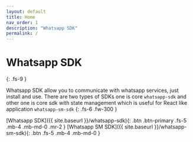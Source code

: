 ```yaml
---
layout: default
title: Home
nav_order: 1
description: "Whatsapp SDK"
permalink: /
---
```


# Whatsapp SDK
{: .fs-9 }

Whatsapp SDK allow you to communicate with whatsapp services, just install and use. There are two types of SDKs one is
core `whatsapp-sdk` and other one is core sdk with state management which is useful for React like application `whatsapp-sm-sdk`
{: .fs-6 .fw-300 }

[Whatsapp SDK]({{ site.baseurl }}/whatsapp-sdk){: .btn .btn-primary .fs-5 .mb-4 .mb-md-0 .mr-2 } [Whatsapp SM SDK]({{ site.baseurl }}/whatsapp-sm-sdk){: .btn .fs-5 .mb-4 .mb-md-0 }
